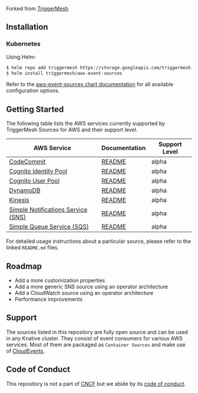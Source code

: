 Forked from [TriggerMesh](https://github.com/triggermesh/aws-event-sources)

## Installation

### Kubernetes

Using Helm:

```bash
$ helm repo add triggermesh https://storage.googleapis.com/triggermesh-charts
$ helm install triggermesh/aws-event-sources
```

Refer to the [aws-event-sources chart documentation](chart/README.md) for all available configuration options.

## Getting Started

The following table lists the AWS services currently supported by TriggerMesh Sources for AWS and their support level.

|                            AWS Service                            |                  Documentation                   | Support Level |
|-------------------------------------------------------------------|--------------------------------------------------|---------------|
| [CodeCommit](https://aws.amazon.com/codecommit/)                  | [README](cmd/awscodecommitsource/README.md)      | alpha         |
| [Cognito Identity Pool](https://aws.amazon.com/cognito/)               | [README](cmd/awscognitoidentitysource/README.md) | alpha         |
| [Cognito User Pool](https://aws.amazon.com/cognito/)               | [README](cmd/awscognitouserpoolsource/README.md) | alpha         |
| [DynamoDB](https://aws.amazon.com/dynamodb/)                      | [README](cmd/awsdynamodbsource/README.md)        | alpha         |
| [Kinesis](https://aws.amazon.com/kinesis/)                        | [README](cmd/awskinesissource/README.md)         | alpha         |
| [Simple Notifications Service (SNS)](https://aws.amazon.com/sns/) | [README](cmd/awssnssource/README.md)             | alpha         |
| [Simple Queue Service (SQS)](https://aws.amazon.com/sqs/)         | [README](cmd/awssqssource/README.md)             | alpha         |

For detailed usage instructions about a particular source, please refer to the linked `README.md` files.

## Roadmap

* Add a more customization properties
* Add a more generic SNS source using an operator architecture
* Add a CloudWatch source using an operator architecture
* Performance improvements

## Support

The sources listed in this repository are fully open source and can be used in any Knative cluster. They consist of event consumers for various AWS services. Most of them are packaged as `Container Sources` and make use of [CloudEvents](https://cloudevents.io/).

## Code of Conduct

This repository is not a part of [CNCF](https://www.cncf.io/) but we abide by its [code of conduct](https://github.com/cncf/foundation/blob/master/code-of-conduct.md).
